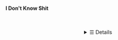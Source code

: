 #### I Don't Know Shit

<p align="center">
    <br />
    <details>
        <summary align="center">&#9776; Details</summary>
        <h2></h2>
        <br />
        <details>
          <summary align="center">Languages And Tools</summary>
          <div align="center">
              <img src="https://img.shields.io/badge/javascript%20-%23323330.svg?&style=for-the-badge&logo=javascript&logoColor=%23F7DF1E">
              <img src="https://img.shields.io/badge/discord.js%20-%23323330.svg?&style=for-the-badge&logo=discord">
              <img src="https://img.shields.io/badge/node.js-%23323330.svg?&style=for-the-badge&logo=node.js&logoColor=339933">
              <img src="https://img.shields.io/badge/Mongo%20DB%20-%23323330.svg?&style=for-the-badge&logo=mongodb">
              <img src="https://img.shields.io/badge/VS Code-%23323330.svg?&style=for-the-badge&logo=visualstudiocode&logoColor=007ACC">
            <div />
        </details>
        <h2></h2>
        <details>
          <summary align="center">Contact & Random Profile</summary>
          <p align="center">
            <a href="https://discord.com/users/722647978577363026" target="_blank"><img src="https://img.shields.io/badge/discord-%23323330.svg?&style=for-the-badge&logo=discord&logoColor=5865F2"></a>
            <a href="https://anilist.com/user/muraico" target="_blacnk"><img src="https://img.shields.io/badge/AniList-%23323330.svg?&style=for-the-badge&logo=anilist&logoColor=02A9FF"></a>
            <a href="https://osu.ppy.sh/users/19955854" target="_blacnk"><img src="https://img.shields.io/badge/osu!-%23323330.svg?&style=for-the-badge&logo=osu!&logoColor=FF66AA"></a>
          </p>
        </details>
        <h2></h2>
        <details>
            <summary align="center">PC Specs</summary>
            <p align="center">CPU: AMD Ryzen 5 3500U with Radeon Vega Mobile Gfx</p>
            <p align="center"> GPU: AMD Radeon(TM) Vega 8 Graphics </p>
            <p align="center">Memory: 8GB DDR4 </p>
            <p align="center">Storage: 256 GB SSD and 1TB HDD</p>
        </details>
        <h2></h2>
        <p align="center">
            <a href="httpS://discord.com/users/722647978577363026">
                <img
                src="https://lanyard-profile-readme.vercel.app/api/722647978577363026"m
                alt="Discord Profile Card"
                />
            </a>
        </p>
        <h2></h2>
        <p>
            <a href="#" target="_blank">
                <img
            alt="Top Used Language"
            src="https://github-readme-stats.vercel.app/api/top-langs/?bg_color=00000000&layout=compact&username=MaiKokain&hide_border=true&title_color=373e4d&text_color=3b4252"
          />
          <img
            alt="GitHub Stats"
            src="https://github-readme-stats.vercel.app/api?bg_color=00000000&username=MaiKokain&show_icons=true&hide=commits&hide_border=true&icon_color=4C566A&title_color=373e4d&text_color=3b4252"
          />
            </a>
        </p>
    </details>
</p>
